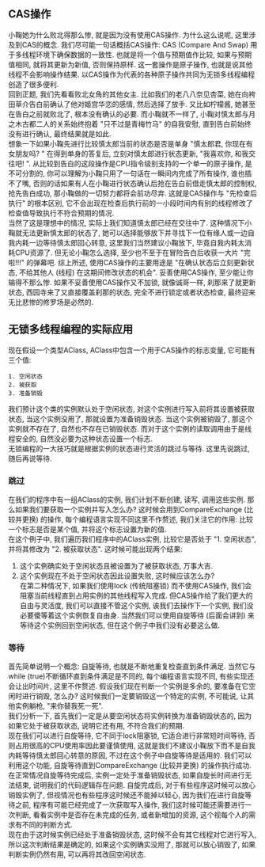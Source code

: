 ## CAS操作
小鞠她为什么败北得那么惨, 就是因为没有使用CAS操作. 
为什么这么说呢, 这里涉及到CAS的概念. 我们尽可能一句话概括CAS操作:  CAS (Compare And Swap) 用于多线程环境下确保数据的一致性. 也就是将一个值与预期值作比较, 如果与预期值相同, 就将其更新为新值, 否则保持原样. 这一套操作是原子操作, 也就是说其他线程不会影响操作结果. 以CAS操作为代表的各种原子操作共同为无锁多线程编程创造了很多便利.  
回到正题, 我们先看看败北女角的其他女主. 比如我们的老八八奈见杏菜, 她在向袴田草介告白前确认了他对姬宫华恋的感情, 然后选择了放手. 又比如柠檬酱, 她甚至在告白之前就败北了, 根本没有确认的必要. 而小鞠就不一样了, 小鞠对慎太郎与月之木古都二人的关系始终抱着 "只不过是青梅竹马" 的自我安慰, 直到告白前始终没有进行确认, 最终结果就是如此.  
想象一下如果小鞠先进行比较慎太郎当前的状态是否是单身 "慎太郎君, 你现在有女朋友吗? " 在得到单身的答复后, 立刻对慎太郎进行状态更新, "我喜欢你, 和我交往吧! ". 从比较到告白的这段操作是CPU指令级别支持的一个单一的原子操作, 是不可分割的, 你可以理解为小鞠只用了一句话在一瞬间内完成了所有操作, 谁也插不了嘴, 否则的话如果有人在小鞠进行状态确认后抢在告白前借走慎太郎的控制权, 抢先告白成功, 那小鞠做的一切努力都将会前功尽弃. 这就是CAS操作与 "先检查后执行" 的根本区别, 它不会出现在检查后执行前的一小段时间内有别的线程修改了检查值导致执行不符合预期的情况.  
当然了这是理想中的情况, 实际上我们知道慎太郎已经在交往中了. 这种情况下小鞠就无法更新慎太郎的状态了, 她可以选择能够放下并寻找下一位有缘人或一边自我内耗一边等待慎太郎回心转意, 这里我们当然建议小鞠放下, 毕竟自我内耗太消耗CPU资源了. 但无论小鞠怎么选择, 至少也不至于在冒险告白后收获一大片 "完啦!!!" 的弹幕吧. 
综上所述, 使用CAS操作的主要用途是 "在确认状态后立刻更新状态, 不给其他人 (线程) 在这期间修改状态的机会". 妥善使用CAS操作, 至少能让你输得不那么惨. 如果不妥善使用CAS操作又不加锁, 就像诚哥一样, 刹那来了就更新状态, 西园寺来了又直接覆盖刹那的状态, 完全不进行锁定或者状态检查, 最终迎来无比悲惨的修罗场是必然的.  

## 无锁多线程编程的实际应用
现在假设一个类型AClass, AClass中包含一个用于CAS操作的标志变量, 它可能有三个值: 
```
1. 空闲状态
2. 被获取
3. 准备销毁
```
我们预计这个类的实例默认处于空闲状态, 对这个实例进行写入前将其设置被获取状态, 当这个实例没用了, 那就设置为准备销毁状态. 当这个实例被销毁了, 那这个实例就不存在了, 自然也不存在已销毁状态. 而对于这个实例的读取调用由于是线程安全的, 自然没必要为这种状态设置一个标志.  
无锁编程的一大技巧就是根据实例的状态进行灵活的跳过与等待. 这里先说跳过, 随后再说等待.  

### 跳过
在我们的程序中有一组AClass的实例, 我们计划不断创建, 读写, 调用这些实例. 那么如果我们要获取一个实例并写入怎么办? 这时候会用到CompareExchange (比较并更换) 的操作, 每个编程语言实现不同这里不作赘述, 我们关注它的作用: 比较一个标志是否是某个值, 并将这个标志设置为新的值.  
在这个例子中, 我们遍历我们程序中的AClass实例, 比较它是否处于 "1. 空闲状态", 并将其修改为 "2. 被获取状态". 这时候可能出现两个结果:  
1. 这个实例确实处于空闲状态且被设置为了被获取状态, 万事大吉.  
2. 这个实例现在不处于空闲状态因此设置失败, 这时候应该怎么办?   
在第二种情况下, 如果我们使用lock (传统阻塞锁) 而不使用CAS操作, 我们会阻塞当前线程直到占用实例的其他线程写入完成. 但CAS操作给了我们更大的自由与灵活度, 我们可以直接不管这个实例, 诶我们去操作下一个实例, 我们没必要傻等着这个实例恢复自由身. 当然我们可以使用自旋等待 (后面会讲到) 来等待这个实例回到空闲状态, 但在这个例子中我们没有必要这么做.  

### 等待
首先简单说明一个概念: 自旋等待, 也就是不断地重复检查直到条件满足. 当然它与while (true)不断循环直到条件满足是不同的, 每个编程语言实现不同, 有些实现还会让出时间片, 这里不作赘述. 
假设我们现在判断一个实例是多余的, 要准备在它空闲时进行销毁, 怎么办? 这时候我们一定要销毁这一个特定的实例, 不可能说, 让其他实例躺枪, "来你替我死一死".  
我们分析一下, 首先我们一定是从要空闲状态将实例转换为准备销毁状态的, 因为如果它处于被获取状态, 说明它还有用, 不符合我们的预期.  
现在我们可以进行自旋等待, 它不同于lock阻塞锁, 它适合进行非常短时间等待, 否则占用很高的CPU使用率因此要谨慎使用, 这就是我们不建议小鞠放下而不是自我内耗等待慎太郎回心转意的原因, 不过在这个例子中自旋等待是适用的. 我们可以利用这个功能, 自旋等待直到CompareExchange (比较并更换) 的操作执行成功.  
在正常情况自旋等待完成后, 实例一定处于准备销毁状态, 如果自旋长时间进行无法结束, 说明我们的代码逻辑存在问题. 自旋完成后, 对于有些程序这时候可以放心销毁实例了, 但视情况也有些程序这时候还不能掉以轻心, 因为我们在进行自旋等待之前, 程序有可能已经完成了一次获取写入操作, 我们这时候可能还需要进行一次判断, 看看实例中是否存在未完成的任务, 或者新增加的资源, 这个视每个人的需求有不同的判断方式.  
现在由于这时候实例已经处于准备销毁状态, 这时候不会有其它线程对它进行写入, 所以这次判断结果是确定的, 如果这个实例确实没用了, 那就可以放心销毁了, 如果判断实例仍然有用, 可以再将其改回空闲状态.